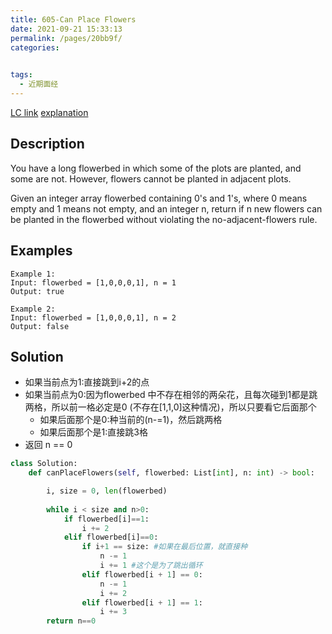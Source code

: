 ```yaml
---
title: 605-Can Place Flowers
date: 2021-09-21 15:33:13
permalink: /pages/20bb9f/
categories:
  

tags:
  - 近期面经
---
```

[LC link](https://leetcode.com/problems/can-place-flowers/)
[explanation](https://leetcode-cn.com/problems/can-place-flowers/solution/fei-chang-jian-dan-de-tiao-ge-zi-jie-fa-nhzwc/)
## Description
You have a long flowerbed in which some of the plots are planted, and some are not. However, flowers cannot be planted in adjacent plots.

Given an integer array flowerbed containing 0's and 1's, where 0 means empty and 1 means not empty, and an integer n, return if n new flowers can be planted in the flowerbed without violating the no-adjacent-flowers rule.

 
## Examples
```
Example 1:
Input: flowerbed = [1,0,0,0,1], n = 1
Output: true

Example 2:
Input: flowerbed = [1,0,0,0,1], n = 2
Output: false
``` 
## Solution
- 如果当前点为1:直接跳到i+2的点
- 如果当前点为0:因为flowerbed 中不存在相邻的两朵花，且每次碰到1都是跳两格，所以前一格必定是0 (不存在[1,1,0]这种情况)，所以只要看它后面那个
  - 如果后面那个是0:种当前的(n-=1)，然后跳两格
  - 如果后面那个是1:直接跳3格
- 返回 n == 0
```python
class Solution:
    def canPlaceFlowers(self, flowerbed: List[int], n: int) -> bool:

        i, size = 0, len(flowerbed)
        
        while i < size and n>0:
            if flowerbed[i]==1:
                i += 2
            elif flowerbed[i]==0:
                if i+1 == size: #如果在最后位置，就直接种
                    n -= 1
                    i += 1 #这个是为了跳出循环
                elif flowerbed[i + 1] == 0:
                    n -= 1
                    i += 2
                elif flowerbed[i + 1] == 1:
                    i += 3
        return n==0
```